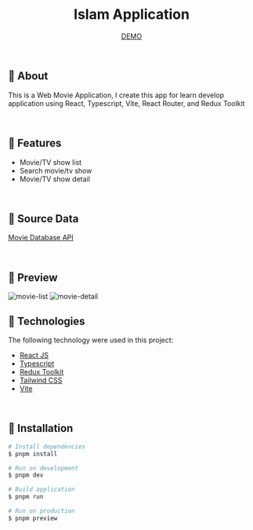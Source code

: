 <h1 align="center">Islam Application</h1>

<p align="center">
  <a href="https://faridnugraha-movie.netlify.app/">DEMO</a>
</p>

<br>

## :dart: About

<p>This is a Web Movie Application, I create this app for learn develop application using React, Typescript, Vite, React Router, and Redux Toolkit</p>

<br>

## :gem: Features

- Movie/TV show list
- Search movie/tv show
- Movie/TV show detail

<br>

## :floppy_disk: Source Data

[Movie Database API](https://api.themoviedb.org)

<br>

## :art: Preview

<img src="https://github.com/ionivetech/movie-app/blob/main/public/screenshot/movie-list.png" alt="movie-list" />

<img src="https://github.com/ionivetech/movie-app/blob/main/public/screenshot/movie-detail.jpeg" alt="movie-detail" />

<br>

## :rocket: Technologies

The following technology were used in this project:

- [React JS](https://react.dev/)
- [Typescript](https://www.typescriptlang.org/)
- [Redux Toolkit](https://redux-toolkit.js.org/)
- [Tailwind CSS](https://tailwindcss.com/)
- [Vite](https://vitejs.dev/)

<br>

## :checkered_flag: Installation

```bash
# Install dependencies
$ pnpm install

# Run on development
$ pnpm dev

# Build application
$ pnpm run

# Run on production
$ pnpm preview
```